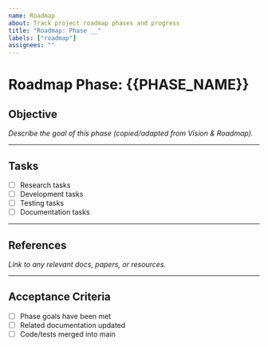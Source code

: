 ```yaml
---
name: Roadmap
about: Track project roadmap phases and progress
title: "Roadmap: Phase __"
labels: ["roadmap"]
assignees: ""
---
```


# Roadmap Phase: {{PHASE_NAME}}

## Objective
_Describe the goal of this phase (copied/adapted from Vision & Roadmap)._

---

## Tasks

- [ ] Research tasks
- [ ] Development tasks
- [ ] Testing tasks
- [ ] Documentation tasks

---

## References
_Link to any relevant docs, papers, or resources._

---

## Acceptance Criteria
- [ ] Phase goals have been met
- [ ] Related documentation updated
- [ ] Code/tests merged into main